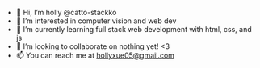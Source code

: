 - 👋 Hi, I’m holly @catto-stackko
- 👀 I’m interested in computer vision and web dev
- 🌱 I’m currently learning full stack web development with html, css, and js
- 💞️ I’m looking to collaborate on nothing yet! <3
- 📫 You can reach me at hollyxue05@gmail.com 

<!---
catto-stackko/catto-stackko is a ✨ special ✨ repository because its `README.md` (this file) appears on your GitHub profile.
You can click the Preview link to take a look at your changes.
--->

